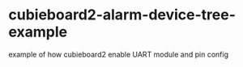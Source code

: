 # cubieboard2-alarm-device-tree-example
example of how cubieboard2 enable UART module and pin config
